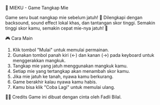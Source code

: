 🍜 MIEKU - Game Tangkap Mie

Game seru buat nangkap mie sebelum jatuh! 🥢
Dilengkapi dengan backsound, sound effect lokal khas, dan tantangan skor tinggi. Semakin tinggi skor kamu, semakin cepat mie-nya jatuh! 💨

🎮 Cara Main
1. Klik tombol "Mulai" untuk memulai permainan.
2. Gunakan tombol panah kiri (←) dan kanan (→) pada keyboard untuk menggerakkan mangkuk.
3. Tangkap mie yang jatuh menggunakan mangkuk kamu.
4. Setiap mie yang tertangkap akan menambah skor kamu.
5. Jika mie jatuh ke tanah, nyawa kamu berkurang.
6. Game berakhir kalau nyawa kamu habis.
7. Kamu bisa klik "Coba Lagi" untuk memulai ulang.

👨‍💻 Credits
Game ini dibuat dengan cinta oleh Fadli Bilal.
